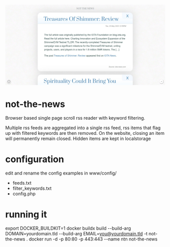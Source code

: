 ![image](screenshot.jpg)

# not-the-news
Browser based single page scroll rss reader with keyword filtering.

Multiple rss feeds are aggregated into a single rss feed, rss items that flag up with filtered keywords are then removed.
On the website, closing an item will permanently remain closed. Hidden items are kept in localstorage

# configuration

edit and rename the config examples in
www/config/
- feeds.txt
- filter_keywords.txt
- config.php

# running it
export DOCKER_BUILDKIT=1
docker buildx build --build-arg DOMAIN=yourdomain.tld --build-arg EMAIL=you@yourdomain.tld -t not-the-news .
docker run -d -p 80:80 -p 443:443 --name ntn not-the-news
